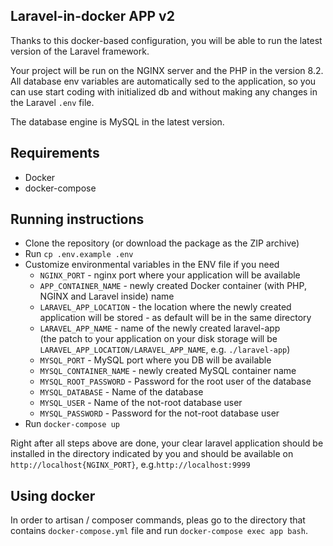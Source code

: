 ## Laravel-in-docker APP v2

Thanks to this docker-based configuration, you will be able to run the latest version of the Laravel framework. 

Your project will be run on the NGINX server and the PHP in the version 8.2. 
All database env variables are automatically sed to the application, so you can use start coding with initialized db 
and without making any changes in the Laravel `.env` file.

The database engine is MySQL in the latest version.

## Requirements
- Docker
- docker-compose

## Running instructions
* Clone the repository (or download the package as the ZIP archive)
* Run `cp .env.example .env`
* Customize environmental variables in the ENV file if you need
  * `NGINX_PORT` - nginx port where your application will be available
  * `APP_CONTAINER_NAME` - newly created Docker container (with PHP, NGINX and Laravel inside) name
  * `LARAVEL_APP_LOCATION` - the location where the newly created application will be stored - 
  as default will be in the same directory
  * `LARAVEL_APP_NAME` - name of the newly created laravel-app <br />
  (the patch to your application on your disk storage will be `LARAVEL_APP_LOCATION/LARAVEL_APP_NAME`, e.g. `./laravel-app`)
  * `MYSQL_PORT` - MySQL port where you DB will be available
  * `MYSQL_CONTAINER_NAME` - newly created MySQL container name
  * `MYSQL_ROOT_PASSWORD` - Password for the root user of the database
  * `MYSQL_DATABASE` - Name of the database
  * `MYSQL_USER` - Name of the not-root database user
  * `MYSQL_PASSWORD` - Password for the not-root database user 
* Run `docker-compose up`

Right after all steps above are done, your clear laravel application should be installed in the directory 
indicated by you and should be available on `http://localhost{NGINX_PORT}`, e.g.`http://localhost:9999`

## Using docker
In order to artisan / composer commands, pleas go to the directory that contains `docker-compose.yml` file and run
`docker-compose exec app bash`.
